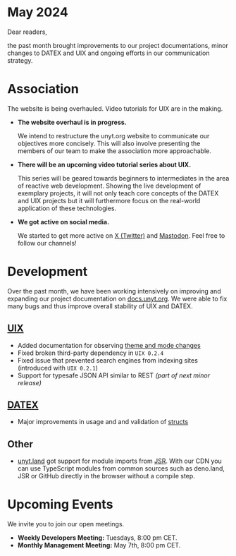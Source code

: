 # May 2024

Dear readers,

the past month brought improvements to our project documentations, minor changes to DATEX and UIX and
ongoing efforts in our communication strategy.

# Association

The website is being overhauled. Video tutorials for UIX are in the making.

- **The website overhaul is in progress.**
  
  We intend to restructure the unyt.org website to communicate our objectives more concisely.
  This will also involve presenting the members of our team to make the association more
  approachable.


- **There will be an upcoming video tutorial series about UIX.**

  This series will be geared towards beginners to intermediates in the area of reactive web development.
  Showing the live development of exemplary projects, it will not only teach core concepts of the DATEX
  and UIX projects but it will furthermore focus on the real-world application of these technologies.

- **We got active on social media.**

  We started to get more active on [X (Twitter)](https://twitter.com/unytorg) and [Mastodon](https://mastodon.social/@unyt). Feel free to follow our channels!

# Development
Over the past month, we have been working intensively on improving and expanding our project documentation on [docs.unyt.org](https://docs.unyt.org). We were able to fix many bugs and thus improve overall stability of UIX and DATEX.

## [UIX](https://github.com/unyt-org/uix/pulls?q=is:closed%20created:%3E=2024-04-01)
* Added documentation for observing [theme and mode changes](https://docs.unyt.org/manual/uix/style-and-themes#observing-theme-and-mode-changes)
* Fixed broken third-party dependency in `UIX 0.2.4`
* Fixed issue that prevented search engines from indexing sites (introduced with `UIX 0.2.1`)
* Support for typesafe JSON API similar to REST *(part of next minor release)*

## [DATEX](https://github.com/unyt-org/datex-core-js-legacy/pulls?q=is:closed%20created:%3E=2024-04-01)
* Major improvements in usage and and validation of [structs](https://docs.unyt.org/manual/datex/classes#datex-compatible-classes)

## Other
* [unyt.land](https://unyt.land) got support for module imports from [JSR](https://jsr.io). With our CDN you can use TypeScript modules from common sources such as deno.land, JSR or GitHub directly in the browser without a compile step.

# Upcoming Events 

We invite you to join our open meetings.

* **Weekly Developers Meeting:** Tuesdays, 8:00 pm CET.
* **Monthly Management Meeting:** May 7th, 8:00 pm CET.
